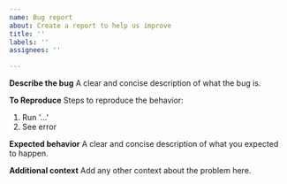 ```yaml
---
name: Bug report
about: Create a report to help us improve
title: ''
labels: ''
assignees: ''

---
```


**Describe the bug**
A clear and concise description of what the bug is.

**To Reproduce**
Steps to reproduce the behavior:
1. Run  '...'
2. See error

**Expected behavior**
A clear and concise description of what you expected to happen.

**Additional context**
Add any other context about the problem here.

